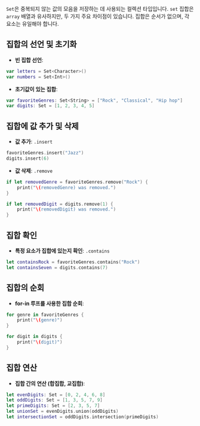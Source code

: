 `Set`은 중복되지 않는 값의 모음을 저장하는 데 사용되는 컬렉션 타입입니다.
`set` 집합은 `array` 배열과 유사하지만, 두 가지 주요 차이점이 있습니다.
집합은 순서가 없으며, 각 요소는 유일해야 합니다.

## 집합의 선언 및 초기화

- **빈 집합 선언**:
```Swift
var letters = Set<Character>()
var numbers = Set<Int>()
```

- **초기값이 있는 집합**:
```Swift
var favoriteGenres: Set<String> = ["Rock", "Classical", "Hip hop"]
var digits: Set = [1, 2, 3, 4, 5]
```   

## 집합에 값 추가 및 삭제

- **값 추가**: `.insert`
```Swift
favoriteGenres.insert("Jazz")
digits.insert(6)
```
   
- **값 삭제**: `.remove`
```Swift
if let removedGenre = favoriteGenres.remove("Rock") {
	print("\(removedGenre) was removed.")
} 

if let removedDigit = digits.remove(1) {
	print("\(removedDigit) was removed.")
}
```

## 집합 확인

- **특정 요소가 집합에 있는지 확인**: `.contains`
```Swift
let containsRock = favoriteGenres.contains("Rock")
let containsSeven = digits.contains(7)
```
 
## 집합의 순회

- **for-in 루프를 사용한 집합 순회**:
```Swift
for genre in favoriteGenres {
	print("\(genre)")
}

for digit in digits {
	print("\(digit)")
}
```

## 집합 연산

- **집합 간의 연산 (합집합, 교집합)**:
```Swift
let evenDigits: Set = [0, 2, 4, 6, 8]
let oddDigits: Set = [1, 3, 5, 7, 9]
let primeDigits: Set = [2, 3, 5, 7]
let unionSet = evenDigits.union(oddDigits)
let intersectionSet = oddDigits.intersection(primeDigits)
```
